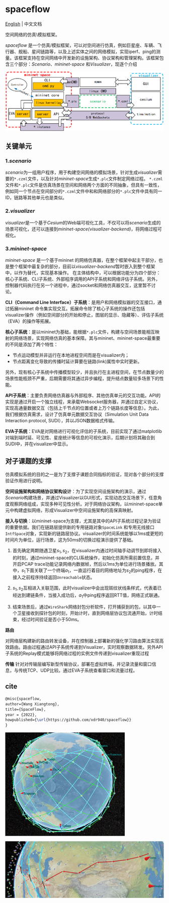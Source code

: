 # spaceflow

[English](README.md) | 中文文档

空间网络的仿真\模拟框架。


*spaceflow* 是一个仿真/模拟框架，可以对空间进行仿真，例如巨星座、车辆、飞行器、舰船、星间链路等，以及上述实体之间的网络模拟，实现iperf、ping的测量。该框架支持在空间网络中开发新的设施架构、协议架构和管理架构。该框架包含三个部分：*Scenario*、*mininet-space* 和*Visualizer*，现逐个介绍

![](./fig/framework.png)


## 关键单元

### 1.*scenario*


*scenario*为一组用户程序，用于构建空间网络的模拟场景，针对生成*visualizer*需要的`*.czml`文件，以及针对*mininet-space*生成`*.plc`文件制定网络过程。
`*.czml`文件和`*.plc`文件是仿真场景在空间和网络两个方面的不同抽象，但具有一致性，例如同一个节点在空间部分的`*.czml`文件中和和网络部分的`*.plc`文件中具有同一ID，链路等其他单元也是类似。

### 2.*visualizer*

*visualizer*是一个基于*Cesium*的Web端可视化工具，不仅可以将*scenario*生成的场景可视化，还可以连接到*mininet-space(visualizer-backend)*，将网络过程可视化。

### 3.*mininet-space*

*mininet-space* 是一个基于mininet 的网络仿真器，在整个框架中起主干部分，也是整个框架中最复杂的部分，目前以*visualizer-backend*暂时嵌入到整个框架中，以作为替代，实现基本操作。
在主体结构中，可以根据功能分为四个部分：核心子系统、CLI子系统、外部程序调用的API子系统和网络评估子系统。另外，控制器代码执行在另一个进程中，通过socket和网络仿真器交互，这里暂不讨论。

**CLI（Command Line Interface）子系统**：是用户和网络模拟器的交互接口，通过拓展mininet 命令集实现交互。拓展命令除了核心子系统的操作还包括visualizer操作（例如空间部分的开始和停止，图层的显示、隐藏等）、评估子系统（EVA）的操作等拓展。

**核心子系统**：是以mininet为基础，能根据`*.plc`文件，构建与空间场景能相互映射的网络场景，实现网络仿真的基本保障。其与mininet、mininet-space最重要的不同是添加了两个特性：
- 节点运动模型并非运行在本地进程空间而是在visualizer内；
- 节点距离变化导致的传播时延计算要在链路(link)属性中实时更新。

另外，现有核心子系统中传播模型较少，并且执行在主进程空间，在节点数量少的场景性能瓶颈不严重，后期需要将其通过异步编程，提升结点数量较多场景下的性能。


**API子系统**：主要负责网络仿真器与外部程序、其他仿真单元的交互功能。API的实现是通过开启一个独立线程，来承载Websocket服务器，并通过自定义协议，实现高通量数据交互（包括上千节点的位置或者上万个链路长度等信息）。为此，我们根据仿真需求，设计了仿真单元数据交互协议（Simulation Unit Data Interaction protocol, SUDI），并以JSON数据格式传输。


**EVA子系统**：EVA是对网络进行可视化评估的子系统，目前实现了通过matplotlib对端到端时延、可见性、星座统计等信息的可视化演示，后期计划将其融合到SUDI中，并在visualizer中显示。

## 对子课题的支撑

仿真模拟系统的目的之一是为了支撑子课题合同指标的验证，现对各个部分的支撑验证作用进行说明。

**空间设施架构和网络协议架构设计**：为了实现空间设施架构的演示，通过*Scenario*构建场景，并通过Visualizer以GUI形式，实现动态交互场景下，任意角度观察网络组成，实现多种可见性分析。对于网络协议架构，以mininet-space单元中构建虚拟网络，形成Visualizer中空间设施架构的高保真映射。


**接入与切换**：以mininet-space为支撑，尤其是其中的API子系统过程记录为验证的重要依据。我们在链路层提供新的专用链路对象`SpaceLink` 和专用无线接口`IntfSpace`对象，实现新的链路层协议。visualizer的时间系统能够以1ms或更短的时间片为单位，运行场景，这为50ms的切换过程演示提供了基础。

1. 首先确定两颗随遇卫星$s_1,s_2$，在visualizer内通过时间轴手动调节到即将接入的时刻，通过mininet-space的CLI系统操作，初始化仿真所需前置信息，并开启PCAP trace功能记录网络内数据帧，然后以1ms为单位进行场景播放。其中，$s_1$下面关联了一个终端$a_1$，一直运行着目的网络地址为$s_2$的ping程序，在接入之前程序持续返回`Unreachable`状态。

2. $s_1,s_2$互相进入关联范围，此时visualizer中会出现斑纹状线条样式，代表着已经达到建链条件，当接入成功后，$a_1$中ping程序返回RTT值，网络正式联通。

3. 结束场景后，通过`WireShark`网络封包分析软件，打开捕获到的包，以其中一个卫星接收到探针包的时刻，开始计时，直到网络层协议包流通开始，计时结束，经过时间验证是否小于50ms。


**路由**

  对网络层构建新的路由转发设备，并在控制器上部署新的强化学习路由算法实现高效路由。路由过程通过API子系统传递到Visualizer，实时观察数据转发。另外API子系统的Replay模式能够将网络过程的实例文件传递到visualizer重现过程
  
**传输**
  针对对传输层编写新型传输协议，部署在虚拟终端，并记录流量和窗口信息，与传统TCP、UDP比较。通过EVA子系统查看窗口和流量过程。





## cite
```tex
@misc{spaceflow,
author={Wang Xiangtong},
title={SpaceFlow},
year = {2022},
howpublished={\url{https://github.com/xdr940/spaceflow}}
}
```


![](./fig/ISL.png)

![](./fig/FWD.png)